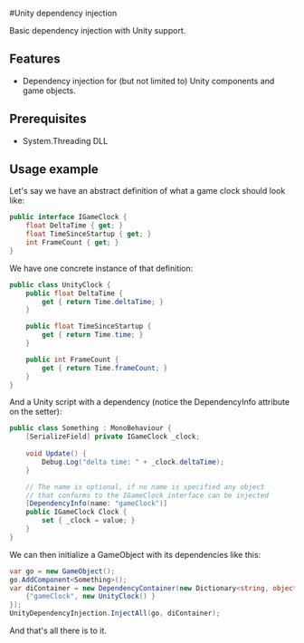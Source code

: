 #Unity dependency injection

Basic dependency injection with Unity support.

## Features

 - Dependency injection for (but not limited to) Unity components and game objects.

## Prerequisites

 - System.Threading DLL

## Usage example

Let's say we have an abstract definition of what a game clock should look like:

``` c#
public interface IGameClock {
    float DeltaTime { get; }
    float TimeSinceStartup { get; }
    int FrameCount { get; }
}
```

We have one concrete instance of that definition:

``` c#
public class UnityClock {
    public float DeltaTime {
        get { return Time.deltaTime; }
    }

    public float TimeSinceStartup {
        get { return Time.time; }
    }

    public int FrameCount {
        get { return Time.frameCount; }
    }
}
```

And a Unity script with a dependency (notice the DependencyInfo attribute on the setter):

``` c#
public class Something : MonoBehaviour {
    [SerializeField] private IGameClock _clock;
    
    void Update() {
        Debug.Log("delta time: " + _clock.deltaTime);
    } 

    // The name is optional, if no name is specified any object
    // that conforms to the IGameClock interface can be injected
    [DependencyInfo(name: "gameClock")]
    public IGameClock Clock {
        set { _clock = value; }
    }
}
```

We can then initialize a GameObject with its dependencies like this:

``` c#
var go = new GameObject();
go.AddComponent<Something>();
var diContainer = new DependencyContainer(new Dictionary<string, object> {
    {"gameClock", new UnityClock() }    
});
UnityDependencyInjection.InjectAll(go, diContainer);
```

And that's all there is to it.

